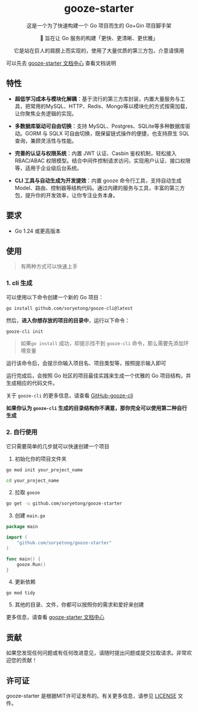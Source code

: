 <h1 align="center">gooze-starter</h1>

<p align="center"> 这是一个为了快速构建一个 Go 项目而生的 Go+Gin 项目脚手架</p>

<p align="center"> 🧠 旨在让 Go 服务的构建「更快、更清晰、更优雅」</p>

<p align="center"> 它是站在巨人的肩膀上而实现的，使用了大量优质的第三方包，介意请慎用</p>

可以先去 [gooze-starter 文档中心](https://github.com/soryetong/gooze-starter) 查看文档说明

## 特性
* **超低学习成本与模块化解耦**：基于流行的第三方库封装，内置大量服务与工具，把常用的MySQL、HTTP、Redis、Mongo等以模块化的方式按需加载，让你聚焦业务逻辑的实现。


* **多数据库驱动可自由切换**：支持 MySQL、Postgres、SQLite等多种数据库驱动。GORM 与 SQLX 可自由切换，既保留链式操作的便捷，也支持原生 SQL 查询，兼顾灵活性与性能。


* **完善的认证与权限系统**：内置 JWT 认证、Casbin 鉴权机制，轻松接入 RBAC/ABAC 权限模型。结合中间件控制请求访问，实现用户认证、接口权限等，适用于企业级后台系统。


* **CLI 工具与自动生成为开发提效**：内置 gooze 命令行工具，支持自动生成Model、路由、控制器等结构代码。通过内建的服务与工具，丰富的第三方包，提升你的开发效率，让你专注业务本身。

## 要求

- Go 1.24 或更高版本

## 使用

> 有两种方式可以快速上手

###  1. cli 生成

可以使用以下命令创建一个新的 Go 项目：

```bash
go install github.com/soryetong/gooze-cli@latest
```

然后，**进入你想存放的项目的目录中**，运行以下命令：

```bash
gooze-cli init
```

> 如果`go install` 成功，却提示找不到 `gooze-cli` 命令，那么需要先添加环境变量

运行该命令后，会提示你输入项目名、项目类型等，按照提示输入即可



运行完成后，会按照 Go 社区的项目最佳实践来生成一个优雅的 Go 项目结构，并生成相应的代码文件。


关于 `gooze-cli` 的更多信息，请查看 [GitHub-gooze-cli](https://github.com/soryetong/gooze-cli)

**如果你认为 `gooze-cli` 生成的目录结构你不满意，那你完全可以使用第二种自行生成**
<br>

### 2. 自行使用

它只需要简单的几步就可以快速创建一个项目

1. 初始化你的项目文件夹

```bash
go mod init your_project_name

cd your_project_name
```
2. 拉取 `gooze`

```bash
go get -u github.com/soryetong/gooze-starter
```

3. 创建 `main.go`

```go
package main

import (
	"github.com/soryetong/gooze-starter"
)

func main() {
	gooze.Run()
}
```

4. 更新依赖

```[sh] bash
go mod tidy
```

5. 其他的目录、文件，你都可以按照你的需求和爱好来创建

更多信息，请查看 [gooze-starter 文档中心](https://github.com/soryetong/gooze-starter)

## 贡献

如果您发现任何问题或有任何改进意见，请随时提出问题或提交拉取请求。非常欢迎您的贡献！

## 许可证

gooze-starter 是根据MIT许可证发布的。有关更多信息，请参见 [LICENSE](LICENSE) 文件。

<br>
